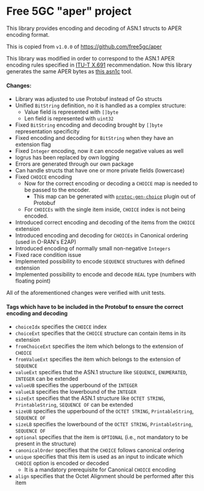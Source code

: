 <!--
SPDX-FileCopyrightText: 2021-present Open Networking Foundation <info@opennetworking.org>
SPDX-License-Identifier: Apache-2.0
-->

# Free 5GC "aper" project

This library provides encoding and decoding of ASN.1 structs to APER encoding format.

This is copied from `v1.0.0` of https://github.com/free5gc/aper

This library was modified in order to correspond to the ASN.1 APER encoding rules specified
in [ITU-T X.691](https://www.itu.int/ITU-T/studygroups/com17/languages/X.691-0207.pdf) recommendation. Now this library
generates the same APER bytes as [this asn1c](https://github.com/nokia/asn1c) tool.

#### Changes:

* Library was adjusted to use Protobuf instead of Go structs
* Unified `BitString` definition, no it is handled as a complex structure:
    * Value field is represented with `[]byte`
    * Len field is represented with `uint32`
* Fixed `BitString` encoding and decoding brought by `[]byte` representation specificity
* Fixed encoding and decoding for `BitString` when they have an extension flag
* Fixed `Integer` encoding, now it can encode negative values as well
* logrus has been replaced by own logging
* Errors are generated through our own package
* Can handle structs that have one or more private fields (lowercase)
* Fixed `CHOICE` encoding
    * Now for the correct encoding or decoding a `CHOICE` map is needed to be passed to the encoder.
        * This map can be generated
          with [`protoc-gen-choice`](https://github.com/onosproject/onos-e2-sm/protoc-gen-choice) plugin out of Protobuf
    * For `CHOICEs` with the single item inside, `CHOICE` index is not being encoded.
* Introduced correct encoding and decoding of the items from the `CHOICE` extension 
* Introduced encoding and decoding for `CHOICEs` in Canonical ordering (used in O-RAN's E2AP)
* Introduced encoding of normally small non-negative `Integers`
* Fixed race condition issue
* Implemented possibility to encode `SEQUENCE` structures with defined extension
* Implemented possibility to encode and decode `REAL` type (numbers with floating point)

All of the aforementioned changes were verified with unit tests.

#### Tags which have to be included in the Protobuf to ensure the correct encoding and decoding

* `choiceIdx` specifies the `CHOICE` index
* `choiceExt` specifies that the `CHOICE` structure can contain items in its extension
* `fromChoiceExt` specifies the item which belongs to the extension of `CHOICE`
* `fromValueExt` specifies the item which belongs to the extension of `SEQUENCE`
* `valueExt` specifies that the ASN.1 structure like `SEQUENCE`, `ENUMERATED`, `INTEGER` can be extended
* `valueUB` specifies the upperbound of the `INTEGER`
* `valueLB` specifies the lowerbound of the `INTEGER`
* `sizeExt`  specifies that the ASN.1 structure like `OCTET STRING`, `PrintableString`, `SEQUENCE OF` can be extended
* `sizeUB` specifies the upperbound of the `OCTET STRING`, `PrintableString`, `SEQUENCE OF`
* `sizeLB` specifies the lowerbound of the `OCTET STRING`, `PrintableString`, `SEQUENCE OF`
* `optional` specifies that the item is `OPTIONAL` (i.e., not mandatory to be present in the structure) 
* `canonicalOrder` specifies that the `CHOICE` follows canonical ordering
* `unique` specifies that this item is used as an input to indicate which `CHOICE` option is encoded or decoded 
  * It is a mandatory prerequisite for Canonical `CHOICE` encoding
* `align` specifies that the Octet Alignment should be performed after this item
